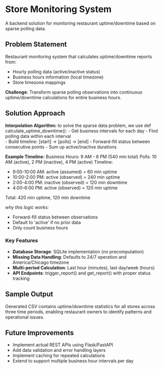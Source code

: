 # Store Monitoring System
A backend solution for monitoring restaurant uptime/downtime based on sparse polling data.

## Problem Statement
Restaurant monitoring system that calculates uptime/downtime reports from:
- Hourly polling data (active/inactive status)
- Business hours information (local timezone)
- Store timezone mappings

**Challenge**: Transform sparse polling observations into continuous uptime/downtime calculations for entire business hours.

## Solution Approach

**Interpolation Algorithm:**
to solve the sparse data problem, we use
def calculate_uptime_downtime():
     - Get business intervals for each day
     - Find polling data within each interval  
     - Build timeline: [start] -> [polls] -> [end]
     - Forward-fill status between consecutive points
     - Sum up active/inactive durations

**Example Timeline:**
Business Hours: 9 AM - 6 PM (540 min total)
Polls: 10 AM (active), 2 PM (inactive), 4 PM (active)
Timeline:
- 9:00-10:00 AM: active (assumed) = 60 min uptime
- 10:00-2:00 PM: active (observed) = 240 min uptime  
- 2:00-4:00 PM: inactive (observed) = 120 min downtime
- 4:00-6:00 PM: active (observed) = 120 min uptime

Total: 420 min uptime, 120 min downtime

*why this logic works:* 
- Forward-fill status between observations
- Default to 'active' if no prior data
- Only count business hours

### Key Features
- **Database Storage**: SQLite implementation (no precomputation)
- **Missing Data Handling**: Defaults to 24/7 operation and America/Chicago timezone
- **Multi-period Calculation**: Last hour (minutes), last day/week (hours)
- **API Endpoints**: trigger_report() and get_report() with proper status tracking 


## Sample Output
Generated CSV contains uptime/downtime statistics for all stores across three time periods, enabling restaurant owners to identify patterns and operational issues.

## Future Improvements
- Implement actual REST APIs using Flask/FastAPI
- Add data validation and error handling layers  
- Implement caching for repeated calculations
- Extend to support multiple business hour intervals per day
